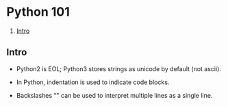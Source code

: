 # Python 101

1. [Intro](#intro)

## Intro

* Python2 is EOL; Python3 stores strings as unicode by default (not ascii).

* In Python, indentation is used to indicate code blocks.

* Backslashes "\" can be used to interpret multiple lines as a single line.

